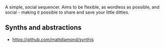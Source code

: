 A simple, social sequencer. Aims to be flexible, as wordless as possible, and
social - making it possible to share and save your little ditties.

## Synths and abstractions

* https://github.com/mattdiamond/synthjs

